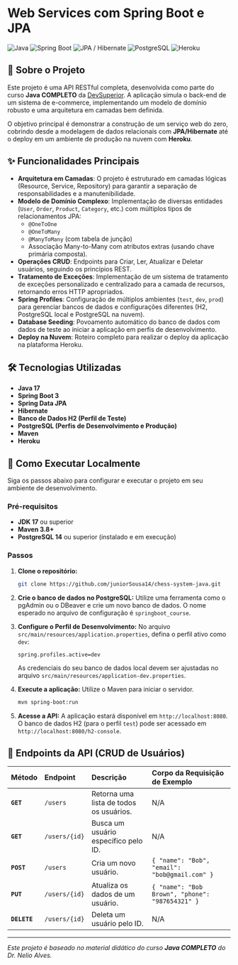 # Web Services com Spring Boot e JPA

![Java](https://img.shields.io/badge/Java-17-blue?style=for-the-badge&logo=java)
![Spring Boot](https://img.shields.io/badge/Spring_Boot-3.x-green?style=for-the-badge&logo=spring)
![JPA / Hibernate](https://img.shields.io/badge/JPA-Hibernate-blueviolet?style=for-the-badge&logo=hibernate)
![PostgreSQL](https://img.shields.io/badge/PostgreSQL-14-blue?style=for-the-badge&logo=postgresql)
![Heroku](https://img.shields.io/badge/Deploy-Heroku-purple?style=for-the-badge&logo=heroku)

## 📄 Sobre o Projeto

Este projeto é uma API RESTful completa, desenvolvida como parte do curso **Java COMPLETO**
da [DevSuperior](https://devsuperior.com.br). A aplicação simula o back-end de um sistema de e-commerce, implementando
um modelo de domínio robusto e uma arquitetura em camadas bem definida.

O objetivo principal é demonstrar a construção de um serviço web do zero, cobrindo desde a modelagem de dados
relacionais com **JPA/Hibernate** até o deploy em um ambiente de produção na nuvem com **Heroku**.

## ✨ Funcionalidades Principais

- **Arquitetura em Camadas**: O projeto é estruturado em camadas lógicas (Resource, Service, Repository) para garantir a
  separação de responsabilidades e a manutenibilidade.
- **Modelo de Domínio Complexo**: Implementação de diversas entidades (`User`, `Order`, `Product`, `Category`, etc.) com
  múltiplos tipos de relacionamentos JPA:
    - `@OneToOne`
    - `@OneToMany`
    - `@ManyToMany` (com tabela de junção)
    - Associação Many-to-Many com atributos extras (usando chave primária composta).
- **Operações CRUD**: Endpoints para Criar, Ler, Atualizar e Deletar usuários, seguindo os princípios REST.
- **Tratamento de Exceções**: Implementação de um sistema de tratamento de exceções personalizado e centralizado para a
  camada de recursos, retornando erros HTTP apropriados.
- **Spring Profiles**: Configuração de múltiplos ambientes (`test`, `dev`, `prod`) para gerenciar bancos de dados e
  configurações diferentes (H2, PostgreSQL local e PostgreSQL na nuvem).
- **Database Seeding**: Povoamento automático do banco de dados com dados de teste ao iniciar a aplicação em perfis de
  desenvolvimento.
- **Deploy na Nuvem**: Roteiro completo para realizar o deploy da aplicação na plataforma Heroku.

## 🛠️ Tecnologias Utilizadas

- **Java 17**
- **Spring Boot 3**
- **Spring Data JPA**
- **Hibernate**
- **Banco de Dados H2 (Perfil de Teste)**
- **PostgreSQL (Perfis de Desenvolvimento e Produção)**
- **Maven**
- **Heroku**

## 🚀 Como Executar Localmente

Siga os passos abaixo para configurar e executar o projeto em seu ambiente de desenvolvimento.

### Pré-requisitos

- **JDK 17** ou superior
- **Maven 3.8+**
- **PostgreSQL 14** ou superior (instalado e em execução)

### Passos

1. **Clone o repositório:**
   ```bash
   git clone https://github.com/juniorSousa14/chess-system-java.git
   ```

2. **Crie o banco de dados no PostgreSQL:**
   Utilize uma ferramenta como o pgAdmin ou o DBeaver e crie um novo banco de dados. O nome esperado no arquivo de
   configuração é `springboot_course`.

3. **Configure o Perfil de Desenvolvimento:**
   No arquivo `src/main/resources/application.properties`, defina o perfil ativo como `dev`:
   ```properties
   spring.profiles.active=dev
   ```
   As credenciais do seu banco de dados local devem ser ajustadas no arquivo
   `src/main/resources/application-dev.properties`.

4. **Execute a aplicação:**
   Utilize o Maven para iniciar o servidor.
   ```bash
   mvn spring-boot:run
   ```

5. **Acesse a API:**
   A aplicação estará disponível em `http://localhost:8080`. O banco de dados H2 (para o perfil `test`) pode ser
   acessado em `http://localhost:8080/h2-console`.

## 📖 Endpoints da API (CRUD de Usuários)

| Método   | Endpoint      | Descrição                                 | Corpo da Requisição de Exemplo                |
| :------- | :------------ | :---------------------------------------- | :-------------------------------------------- |
| **`GET`** | `/users`      | Retorna uma lista de todos os usuários.   | N/A                                           |
| **`GET`** | `/users/{id}` | Busca um usuário específico pelo ID.      | N/A                                           |
| **`POST`** | `/users`      | Cria um novo usuário.                     | `{ "name": "Bob", "email": "bob@gmail.com" }` |
| **`PUT`** | `/users/{id}` | Atualiza os dados de um usuário.          | `{ "name": "Bob Brown", "phone": "987654321" }` |
| **`DELETE`** | `/users/{id}` | Deleta um usuário pelo ID.                | N/A                                           |

---
_Este projeto é baseado no material didático do curso **Java COMPLETO** do Dr. Nelio Alves._